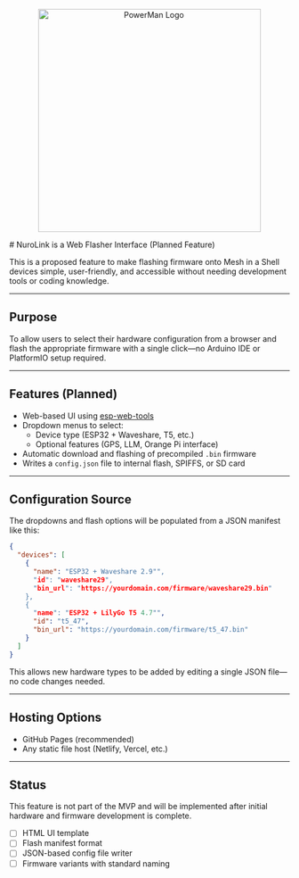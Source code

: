 <p align="center">
  <img src="../../../../assets/nurolink_logo.png" alt="PowerMan Logo" width="400">
</p>
# NuroLink is a Web Flasher Interface (Planned Feature)

This is a proposed feature to make flashing firmware onto Mesh in a Shell devices simple, user-friendly, and accessible without needing development tools or coding knowledge.

---

## Purpose

To allow users to select their hardware configuration from a browser and flash the appropriate firmware with a single click—no Arduino IDE or PlatformIO setup required.

---

## Features (Planned)

- Web-based UI using [esp-web-tools](https://github.com/esphome/esp-web-tools)
- Dropdown menus to select:
  - Device type (ESP32 + Waveshare, T5, etc.)
  - Optional features (GPS, LLM, Orange Pi interface)
- Automatic download and flashing of precompiled `.bin` firmware
- Writes a `config.json` file to internal flash, SPIFFS, or SD card

---

## Configuration Source

The dropdowns and flash options will be populated from a JSON manifest like this:

```json
{
  "devices": [
    {
      "name": "ESP32 + Waveshare 2.9"",
      "id": "waveshare29",
      "bin_url": "https://yourdomain.com/firmware/waveshare29.bin"
    },
    {
      "name": "ESP32 + LilyGo T5 4.7"",
      "id": "t5_47",
      "bin_url": "https://yourdomain.com/firmware/t5_47.bin"
    }
  ]
}
```

This allows new hardware types to be added by editing a single JSON file—no code changes needed.

---

## Hosting Options

- GitHub Pages (recommended)
- Any static file host (Netlify, Vercel, etc.)

---

## Status

This feature is not part of the MVP and will be implemented after initial hardware and firmware development is complete.

- [ ] HTML UI template
- [ ] Flash manifest format
- [ ] JSON-based config file writer
- [ ] Firmware variants with standard naming
